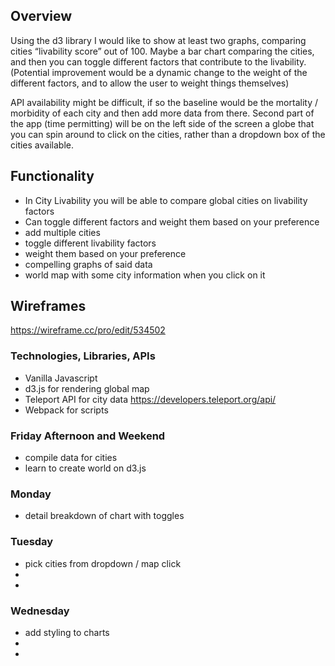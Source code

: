 ## Overview
Using the d3 library I would like to show at least two graphs, comparing cities “livability score” out of 100.     Maybe a bar chart comparing the cities, and then you can toggle different factors that contribute to the livability.  (Potential improvement would be a dynamic change to the weight of the different factors, and to allow the user to weight things themselves) 



API availability might be difficult, if so the baseline would be the mortality / morbidity of each city and then add more data from there.
Second part of the app (time permitting) will be on the left side of the screen a globe that you can spin around to click on the cities, rather than a dropdown box of the cities available.

## Functionality
 -  In City Livability you will be able to compare global cities on livability factors
 - Can toggle different factors and weight them based on your preference
 - add multiple cities
 - toggle different livability factors
 - weight them based on your preference
 - compelling graphs of said data
 - world map with some city information when you click on it 

## Wireframes
 https://wireframe.cc/pro/edit/534502


### Technologies, Libraries, APIs
- Vanilla Javascript
- d3.js for rendering global map 
- Teleport API for city data https://developers.teleport.org/api/
- Webpack for scripts

### Friday Afternoon and Weekend

- compile data for cities 
- learn to create world on d3.js

### Monday

- detail breakdown of chart with toggles

### Tuesday

- pick cities from dropdown / map click
- 
- 

### Wednesday

- add styling to charts
- 
-